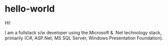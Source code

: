 # hello-world

Hi!

I am a fullstack s/w developer using the Microsoft & .Net technology stack, primarily (C#, ASP.Net, MS SQL Server, Windows Presentation Foundation).

